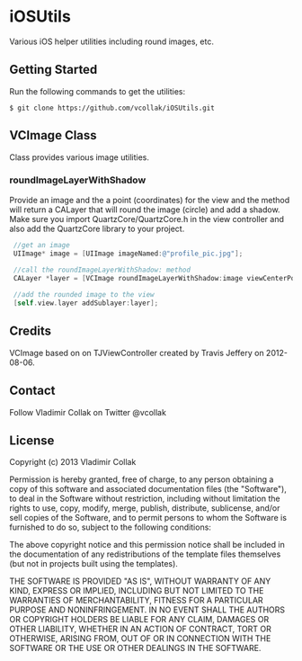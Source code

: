 # iOSUtils

Various iOS helper utilities including round images, etc.


## Getting Started

Run the following commands to get the utilities:

    $ git clone https://github.com/vcollak/iOSUtils.git



## VCImage Class

Class provides various image utilities.

### roundImageLayerWithShadow

Provide an image and the a point (coordinates) for the view and the method will return a CALayer that will round the image (circle) and add a shadow. Make sure you import QuartzCore/QuartzCore.h in the view controller and also add the QuartzCore library to your project.

```objective-c
 //get an image
 UIImage* image = [UIImage imageNamed:@"profile_pic.jpg"];
 
 //call the roundImageLayerWithShadow: method
 CALayer *layer = [VCImage roundImageLayerWithShadow:image viewCenterPoint:self.view.center];

 //add the rounded image to the view
 [self.view.layer addSublayer:layer];
``` 

Credits
-------
VCImage based on on TJViewController created by Travis Jeffery on 2012-08-06.


Contact
-------
Follow Vladimir Collak on Twitter @vcollak


License
-------

Copyright (c) 2013 Vladimir Collak

Permission is hereby granted, free of charge, to any person obtaining a copy
of this software and associated documentation files (the "Software"), to deal
in the Software without restriction, including without limitation the rights
to use, copy, modify, merge, publish, distribute, sublicense, and/or sell
copies of the Software, and to permit persons to whom the Software is
furnished to do so, subject to the following conditions:

The above copyright notice and this permission notice shall be included in
the documentation of any redistributions of the template files themselves
(but not in projects built using the templates).

THE SOFTWARE IS PROVIDED "AS IS", WITHOUT WARRANTY OF ANY KIND, EXPRESS OR
IMPLIED, INCLUDING BUT NOT LIMITED TO THE WARRANTIES OF MERCHANTABILITY,
FITNESS FOR A PARTICULAR PURPOSE AND NONINFRINGEMENT. IN NO EVENT SHALL THE
AUTHORS OR COPYRIGHT HOLDERS BE LIABLE FOR ANY CLAIM, DAMAGES OR OTHER
LIABILITY, WHETHER IN AN ACTION OF CONTRACT, TORT OR OTHERWISE, ARISING FROM,
OUT OF OR IN CONNECTION WITH THE SOFTWARE OR THE USE OR OTHER DEALINGS IN
THE SOFTWARE.




